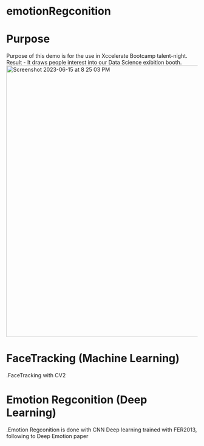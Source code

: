 # emotionRegconition

# Purpose

Purpose of this demo is for the use in Xccelerate Bootcamp talent-night. 
Result - It draws people interest into our Data Science exibition booth.
<img width="714" alt="Screenshot 2023-06-15 at 8 25 03 PM" src="https://github.com/vincedwin/emotionRegconition/assets/52823998/839738be-1fdf-4fe5-89b3-7005d6bb5366">

# FaceTracking (Machine Learning)
.FaceTracking with CV2 

# Emotion Regconition (Deep Learning)
.Emotion Regconition is done with CNN
Deep learning trained with FER2013, following to Deep Emotion paper




